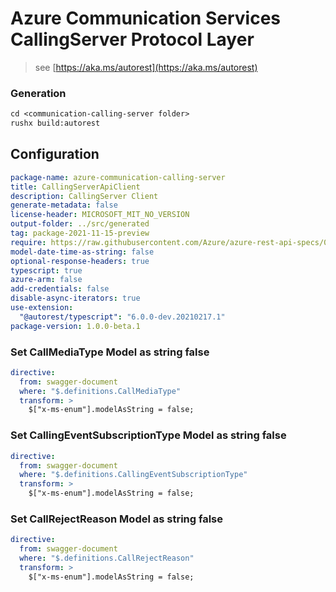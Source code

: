 # Azure Communication Services CallingServer Protocol Layer

> see [https://aka.ms/autorest](https://aka.ms/autorest)

### Generation

```ps
cd <communication-calling-server folder>
rushx build:autorest
```

## Configuration

```yaml
package-name: azure-communication-calling-server
title: CallingServerApiClient
description: CallingServer Client
generate-metadata: false
license-header: MICROSOFT_MIT_NO_VERSION
output-folder: ../src/generated
tag: package-2021-11-15-preview
require: https://raw.githubusercontent.com/Azure/azure-rest-api-specs/07dc82c145c529f6cdefd458328816be2c196c5e/specification/communication/data-plane/CallingServer/readme.md
model-date-time-as-string: false
optional-response-headers: true
typescript: true
azure-arm: false
add-credentials: false
disable-async-iterators: true
use-extension:
  "@autorest/typescript": "6.0.0-dev.20210217.1"
package-version: 1.0.0-beta.1
```

### Set CallMediaType Model as string false

```yaml
directive:
  from: swagger-document
  where: "$.definitions.CallMediaType"
  transform: >
    $["x-ms-enum"].modelAsString = false;
```

### Set CallingEventSubscriptionType Model as string false

```yaml
directive:
  from: swagger-document
  where: "$.definitions.CallingEventSubscriptionType"
  transform: >
    $["x-ms-enum"].modelAsString = false;
```

### Set CallRejectReason Model as string false

```yaml
directive:
  from: swagger-document
  where: "$.definitions.CallRejectReason"
  transform: >
    $["x-ms-enum"].modelAsString = false;
```
